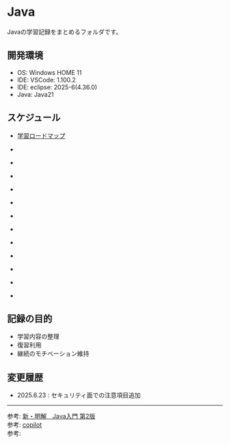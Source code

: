 # Java

Javaの学習記録をまとめるフォルダです。

## 開発環境

- OS: Windows HOME 11
- IDE: VSCode: 1.100.2
- IDE: eclipse: 2025-6(4.36.0)
- Java: Java21

## スケジュール

- [学習ロードマップ](./overview)

- []()
- []()
- []()
- []()
- []()
- []()
- []()
- []()
- []()
- []()
- []()
- []()


## 記録の目的

- 学習内容の整理
- 復習利用
- 継続のモチベーション維持

## 変更履歴


- 2025.6.23 : セキュリティ面での注意項目追加

---
参考: [新・明解　Java入門 第2版]()  
参考: [copilot]()  
参考: []()  

